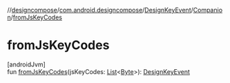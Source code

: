 //[designcompose](../../../../index.md)/[com.android.designcompose](../../index.md)/[DesignKeyEvent](../index.md)/[Companion](index.md)/[fromJsKeyCodes](from-js-key-codes.md)

# fromJsKeyCodes

[androidJvm]\
fun [fromJsKeyCodes](from-js-key-codes.md)(jsKeyCodes: [List](https://kotlinlang.org/api/latest/jvm/stdlib/kotlin.collections/-list/index.html)&lt;[Byte](https://kotlinlang.org/api/latest/jvm/stdlib/kotlin/-byte/index.html)&gt;): [DesignKeyEvent](../index.md)
